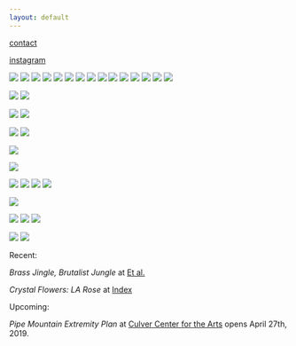 ```yaml
---
layout: default
---
```


[contact](mailto:merideth.hillbrand@gmail.com)

[instagram](https://www.instagram.com/mmmegadeth/)


![](/Images/Thesis0.jpg)
![](/Images/Thesis27.jpg)
![](/Images/Thesis8.jpg)
![](/Images/Thesis11.jpg)
![](/Images/Thesis-5.jpg)
![](/Images/Thesis-4.jpg)
![](/Images/Thesis-2-2.jpg)
![](/Images/Thesis-16.jpg)
![](/Images/Thesis-18.jpg)
![](/Images/Thesis-20.jpg)
![](/Images/Thesis-21.jpg)
![](/Images/Thesis-23.jpg)
![](/Images/Thesis-26.jpg)
![](/Images/Thesis1.jpg)
![](/Images/Thesis3.jpg)


![](/Images/Fountains1.jpg)
![](/Images/Fountains2.jpg)



![](/Images/crop.jpg)
![](/Images/crop1.jpg)




![](/Images/boxes2.jpg)
![](/Images/boxes1.jpg)



![](/Images/iobject.jpg)



![](/Images/hideitlockitkeepit.jpg)




![](/Images/stripes1.jpg)
![](/Images/stripes2.jpg)
![](/Images/stripes3.jpg)
![](/Images/stripes4.jpg)


![](/Images/mh-2.jpg)


![](/Images/mhinstall.jpg)
![](/Images/mh-3.jpg)
![](/Images/gate.jpg)



![](/Images/moldedpart2.jpg)
![](/Images/moldedpart.jpg)



Recent:

*Brass Jingle, Brutalist Jungle* at [Et al.](https://etaletc.com/brass-jingle-brutalist-jungle)

*Crystal Flowers: LA Rose* at [Index](http://indexlosangeles.com/CrystalFlowers.htm)

Upcoming:

*Pipe Mountain Extremity Plan* at [Culver Center for the Arts](https://apps.artsblock.ucr.edu/) opens April 27th, 2019.
